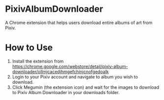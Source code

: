 # PixivAlbumDownloader
A Chrome extension that helps users download entire albums of art from Pixiv.

# How to Use
1. Install the extension from https://chrome.google.com/webstore/detail/pixiv-album-downloader/ollmjcacedjhmgefchinjcnofgedoalk
2. Login to your Pixiv account and navigate to album you wish to download.
3. Click Megumin (the extension icon) and wait for the images to download to Pixiv Album Downloader in your downloads folder.
